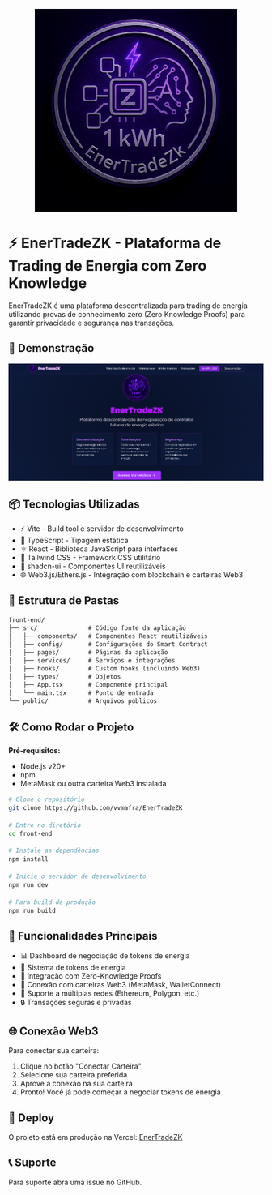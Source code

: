 <p align="center">
  <img src="../back-end/assets/image.jpeg" alt="EnerTradeZK" width="400"/>
</p>

# ⚡ EnerTradeZK - Plataforma de Trading de Energia com Zero Knowledge

EnerTradeZK é uma plataforma descentralizada para trading de energia utilizando provas de conhecimento zero (Zero Knowledge Proofs) para garantir privacidade e segurança nas transações.

## 📸 Demonstração

![Demo Screenshot](./public/print.png)

## 📦 Tecnologias Utilizadas

- ⚡ Vite - Build tool e servidor de desenvolvimento
- 🔷 TypeScript - Tipagem estática
- ⚛️ React - Biblioteca JavaScript para interfaces
- 🎨 Tailwind CSS - Framework CSS utilitário
- 🎯 shadcn-ui - Componentes UI reutilizáveis
- 🌐 Web3.js/Ethers.js - Integração com blockchain e carteiras Web3

## 📁 Estrutura de Pastas

```
front-end/
├── src/              # Código fonte da aplicação
│   ├── components/   # Componentes React reutilizáveis
│   ├── config/       # Configurações do Smart Contract
│   ├── pages/        # Páginas da aplicação
│   ├── services/     # Serviços e integrações
│   ├── hooks/        # Custom hooks (incluindo Web3)
│   ├── types/        # Objetos
│   ├── App.tsx       # Componente principal
│   └── main.tsx      # Ponto de entrada
└── public/           # Arquivos públicos
```

## 🛠️ Como Rodar o Projeto

**Pré-requisitos:**
- Node.js v20+
- npm
- MetaMask ou outra carteira Web3 instalada

```bash
# Clone o repositório
git clone https://github.com/vvmafra/EnerTradeZK

# Entre no diretório
cd front-end

# Instale as dependências
npm install

# Inicie o servidor de desenvolvimento
npm run dev

# Para build de produção
npm run build
```

## 🎯 Funcionalidades Principais

- 📊 Dashboard de negociação de tokens de energia
- 🔄 Sistema de tokens de energia
- 🔐 Integração com Zero-Knowledge Proofs
- 👛 Conexão com carteiras Web3 (MetaMask, WalletConnect)
- 💎 Suporte a múltiplas redes (Ethereum, Polygon, etc.)
- 🔒 Transações seguras e privadas

## 🌐 Conexão Web3

Para conectar sua carteira:
1. Clique no botão "Conectar Carteira"
2. Selecione sua carteira preferida
3. Aprove a conexão na sua carteira
4. Pronto! Você já pode começar a negociar tokens de energia

## 🚀 Deploy

O projeto está em produção na Vercel: [EnerTradeZK](https://ener-trade-zk.vercel.app/)

## 📞 Suporte

Para suporte abra uma issue no GitHub.
